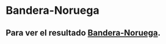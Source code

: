﻿# Bandera-Noruega

## Para ver el resultado [Bandera-Noruega](https://isaacmb-alfa.github.io/noruega-bandera/).
